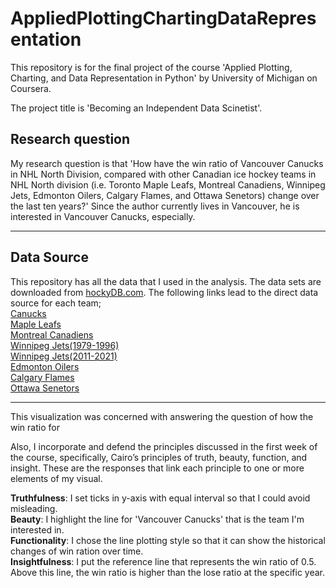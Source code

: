 # AppliedPlottingChartingDataRepresentation
This repository is for the final project of the course 'Applied Plotting, Charting, and Data Representation in Python' by University of Michigan on Coursera.

The project title is 'Becoming an Independent Data Scinetist'.

## Research question
My research question is that 'How have the win ratio of Vancouver Canucks in NHL North Division, compared with other Canadian ice hockey teams in NHL North division (i.e. Toronto Maple Leafs, Montreal Canadiens, Winnipeg Jets, Edmonton Oilers, Calgary Flames, and Ottawa Senetors) change over the last ten years?' Since the author currently lives in Vancouver, he is interested in Vancouver Canucks, especially.

---
## Data Source

This repository has all the data that I used in the analysis. The data sets are downloaded from [hockyDB.com](https://www.hockeydb.com/). 
The following links lead to the direct data source for each team;\
[Canucks](https://www.hockeydb.com/stte/vancouver-canucks-8756.html)\
[Maple Leafs](https://www.hockeydb.com/stte/toronto-maple-leafs-8490.html)\
[Montreal Canadiens](https://www.hockeydb.com/stte/montreal-canadiens-6929.html)\
[Winnipeg Jets(1979-1996)](https://www.hockeydb.com/stte/winnipeg-jets-9024.html)\
[Winnipeg Jets(2011-2021)](https://www.hockeydb.com/stte/winnipeg-jets-10675.html)\
[Edmonton Oilers](https://www.hockeydb.com/stte/edmonton-oilers-5632.html)\
[Calgary Flames](https://www.hockeydb.com/stte/calgary-flames-5090.html)\
[Ottawa Senetors](https://www.hockeydb.com/stte/ottawa-senators-7328.html)

---

This visualization was concerned with answering the question of how the win ratio for 


Also, I incorporate and defend the principles discussed in the first week of the course, specifically, Cairo’s principles of truth, beauty, function, and insight.
These are the responses that link each principle to one or more elements of my visual. 

**Truthfulness**: I set ticks in y-axis with equal interval so that I could avoid misleading.\
**Beauty**: I highlight the line for 'Vancouver Canucks' that is the team I'm interested in.\
**Functionality**: I chose the line plotting style so that it can show the historical changes of win ration over time.\
**Insightfulness**: I put the reference line that represents the win ratio of 0.5. Above this line, the win ratio is higher than the lose ratio at the specific year. 


